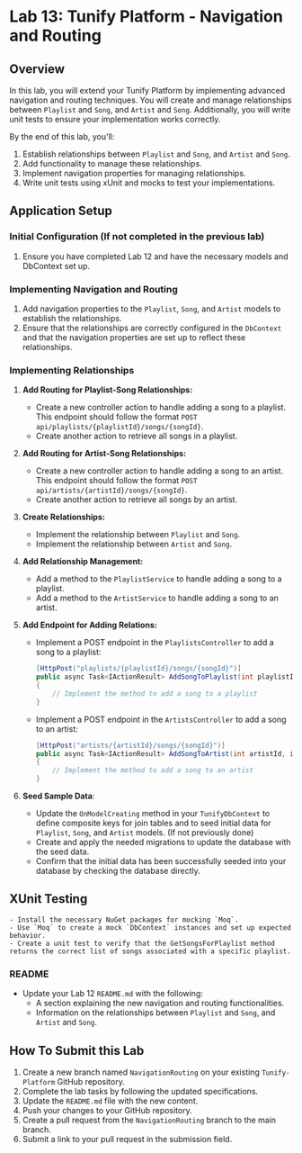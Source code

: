 # Lab 13: Tunify Platform - Navigation and Routing

## Overview
In this lab, you will extend your Tunify Platform by implementing advanced navigation and routing techniques. You will create and manage relationships between `Playlist` and `Song`, and `Artist` and `Song`. Additionally, you will write unit tests to ensure your implementation works correctly.

By the end of this lab, you'll:
1. Establish relationships between `Playlist` and `Song`, and `Artist` and `Song`.
2. Add functionality to manage these relationships.
3. Implement navigation properties for managing relationships.
4. Write unit tests using xUnit and mocks to test your implementations.

## Application Setup

### Initial Configuration (If not completed in the previous lab)
1. Ensure you have completed Lab 12 and have the necessary models and DbContext set up.

### Implementing Navigation and Routing
1. Add navigation properties to the `Playlist`, `Song`, and `Artist` models to establish the relationships.
2. Ensure that the relationships are correctly configured in the `DbContext` and that the navigation properties are set up to reflect these relationships.

### Implementing Relationships
1. **Add Routing for Playlist-Song Relationships:**
    - Create a new controller action to handle adding a song to a playlist. This endpoint should follow the format `POST api/playlists/{playlistId}/songs/{songId}`.
    - Create another action to retrieve all songs in a playlist.

2. **Add Routing for Artist-Song Relationships:**
    - Create a new controller action to handle adding a song to an artist. This endpoint should follow the format `POST api/artists/{artistId}/songs/{songId}`.
    - Create another action to retrieve all songs by an artist.

3. **Create Relationships:**
    - Implement the relationship between `Playlist` and `Song`.
    - Implement the relationship between `Artist` and `Song`.

4. **Add Relationship Management:**
    - Add a method to the `PlaylistService` to handle adding a song to a playlist.
    - Add a method to the `ArtistService` to handle adding a song to an artist.

5. **Add Endpoint for Adding Relations:**
    - Implement a POST endpoint in the `PlaylistsController` to add a song to a playlist:
        ```csharp
        [HttpPost("playlists/{playlistId}/songs/{songId}")]
        public async Task<IActionResult> AddSongToPlaylist(int playlistId, int songId)
        {
            // Implement the method to add a song to a playlist
        }
        ```
    - Implement a POST endpoint in the `ArtistsController` to add a song to an artist:
        ```csharp
        [HttpPost("artists/{artistId}/songs/{songId}")]
        public async Task<IActionResult> AddSongToArtist(int artistId, int songId)
        {
            // Implement the method to add a song to an artist
        }
        ```

5. **Seed Sample Data**:
    - Update the `OnModelCreating` method in your `TunifyDbContext`  to define composite keys for join tables and to seed initial data for `Playlist`, `Song`, and `Artist` models. (If not previously done)
    - Create and apply the needed migrations to update the database with the seed data.
    - Confirm that the initial data has been successfully seeded into your database by checking the database directly.

## XUnit Testing
    - Install the necessary NuGet packages for mocking `Moq`.
    - Use `Moq` to create a mock `DbContext` instances and set up expected behavior.
    - Create a unit test to verify that the GetSongsForPlaylist method returns the correct list of songs associated with a specific playlist.

### README
- Update your Lab 12 `README.md` with the following:
  - A section explaining the new navigation and routing functionalities.
  - Information on the relationships between `Playlist` and `Song`, and `Artist` and `Song`.

## How To Submit this Lab
1. Create a new branch named `NavigationRouting` on your existing `Tunify-Platform` GitHub repository.
2. Complete the lab tasks by following the updated specifications.
3. Update the `README.md` file with the new content.
4. Push your changes to your GitHub repository.
5. Create a pull request from the `NavigationRouting` branch to the main branch.
6. Submit a link to your pull request in the submission field.
